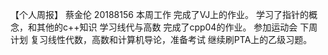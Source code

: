 【个人周报】  蔡金伦  20188156
本周工作
完成了VJ上的作业。
学习了指针的概念，和其他的c++知识
学习线代与高数
完成了cpp04的作业。
参加运动会
下周计划
复习线性代数，高数和计算机导论，准备考试
继续刷PTA上的乙级习题。
